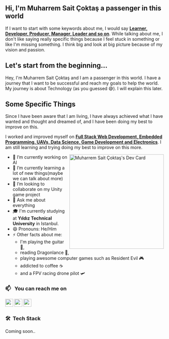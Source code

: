 ## Hi, I'm Muharrem Sait Çoktaş a passenger in this world

If I want to start with some keywords about me, I would say <u>**Learner, Developer, Producer, Manager, Leader and so on**</u>. While talking about me, I don't like saying really specific things because I feel stuck in something or like I'm missing something. I think big and look at big picture because of my vision and passion. 

## Let's start from the beginning...

Hey, I'm Muharrem Sait Çoktaş and I am a passenger in this world. I have a journey that I want to be successful and reach my goals to help the world.
My journey is about Technology (as you guessed 😅). I will explain this later.

## Some Specific Things

<!--
I was leader of robotic club of my high school. I educated and mentored students in this club and created a team from key team. I worked on UAVs. We created 1 heavy drone, 4 FPV Racing drone and 2 autonomous drone. With this team that I lead, we became finalists in the TEKNOFEST Autonomous Unmanned Aerial Vehicle Competition, and we also participated in the TEKNOFEST Rocket Competition, experienced the rocket construction process, and did a lot of research and wrote reports about them.
-->

<p>Since I have been aware that I am living, I have always achieved what I have wanted and thought and dreamed of, and I have been doing my best to improve on this.</p>
<p>I worked and improved myself on <u><strong>Full Stack Web Development, Embedded Programming, UAVs, Data Science, Game Development and Electronics</strong></u>. I am still learning and trying doing my best to improve on this more.</p>

<a href="https://app.daily.dev/coktas"><img align=right src="https://api.daily.dev/devcards/v2/MMADblMI9.png?type=default&r=4ga" width="300" alt="Muharrem Sait Çoktaş's Dev Card"/></a>

- 🔭 I’m currently working on AI
- 🌱 I’m currently learning a lot of new things(maybe we can talk about more)
- 👯 I’m looking to collaborate on my Unity game project
- 💬 Ask me about everything
- 🎓 I'm currently studying at **Yıldız Technical University** in Istanbul.
- 😄 Pronouns: He/Him
- ⚡ Other facts about me: 
    - I'm playing the guitar 🎸, 
    - reading Dragonlance 🐲, 
    - playing awesome computer games such as Resident Evil 🎮
    - addicted to coffee ☕
    - and a FPV racing drone pilot 🛩

### 📫 &nbsp; You can reach me on
<a href="https://twitter.com/CoktasSait" target="blank"><img src="https://img.shields.io/badge/twitter-%231DA1F2.svg?&style=for-the-badge&logo=twitter&logoColor=white" height=25 /></a> 
<a target="_blank" href="mailto:coktasmuharremsait@gmail.com"><img src="https://img.shields.io/badge/-Gmail-D14836?style=for-the-badge&logo=Gmail&logoColor=white" height=25/></a>
<a href="https://instagram.com/_coktas_" target="blank"><img src="https://img.shields.io/badge/instagram-%23E4405F.svg?&style=for-the-badge&logo=instagram&logoColor=white" height=25 /></a> 

### 🛠 &nbsp;Tech Stack
Coming soon..
